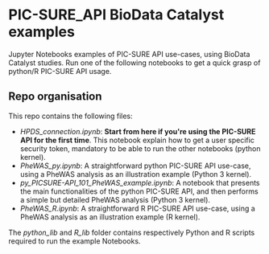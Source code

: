 # PIC-SURE_API BioData Catalyst examples
Jupyter Notebooks examples of PIC-SURE API use-cases, using BioData Catalyst studies. Run one of the following notebooks to get a quick grasp of python/R PIC-SURE API usage.

## Repo organisation
This repo contains the following files:
- *HPDS_connection.ipynb*: **Start from here if you're using the PIC-SURE API for the first time**. This notebook explain how to get a user specific security token, mandatory to be able to run the other notebooks (python kernel).
- *PheWAS_py.ipynb*: A straightforward python PIC-SURE API use-case, using a PheWAS analysis as an illustration example (Python 3 kernel).
- *py_PICSURE-API_101_PheWAS_example.ipynb*: A notebook that presents the main functionalities of the python PIC-SURE API, and then performs a simple but detailed PheWAS analysis (Python 3 kernel).
- *PheWAS_R.ipynb*: A straightforward R PIC-SURE API use-case, using a PheWAS analysis as an illustration example (R kernel).

The *python_lib* and *R_lib* folder contains respectively Python and R scripts required to run the example Notebooks.
